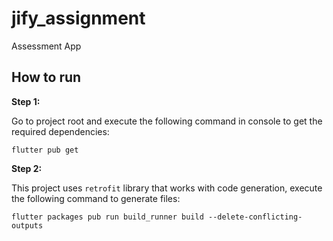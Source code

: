 # jify_assignment

Assessment App

## How to run 

**Step 1:**

Go to project root and execute the following command in console to get the required dependencies: 

```
flutter pub get 
```

**Step 2:**

This project uses `retrofit` library that works with code generation, execute the following command to generate files:

```
flutter packages pub run build_runner build --delete-conflicting-outputs
```
